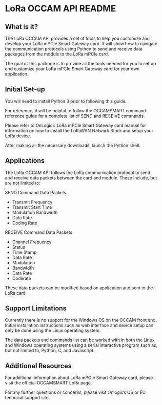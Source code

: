# LoRa OCCAM API README

## What is it?

The LoRa OCCAM API provides a set of tools to help you customize and develop your LoRa mPCIe Smart Gateway card. It will show how to navigate the communication protocols using Python to send and receive data packages from the module to the LoRa mPCIe card. 

The goal of this package is to provide all the tools needed for you to set up and customize your LoRa mPCIe Smart Gateway card for your own application. 

## Initial Set-up

You will need to install Python 3 prior to following this guide.

For reference, it will be helpful to follow the OCCAMSMART command reference guide for a complete list of SEND and RECEIVE commands. 

Please refer to OnLogic’s LoRa mPCIe Smart Gateway card manual for information on how to install the LoRaWAN Network Stack and setup your LoRa device. 

After making all the necessary downloads, launch the Python shell.

## Applications

The LoRa OCCAM API follows the LoRa communication protocol to send and receive data packets between the card and module. These include, but are not limited to:

SEND Command Data Packets
* Transmit Frequency
* Transmit Start Time
* Modulation Bandwidth
* Data Rate
* Coding Rate


RECEIVE Command Data Packets
* Channel Frequency
* Status
* Time Stamp
* Data Rate
* Modulation
* Bandwidth
* Data Rate
* Coderate

These data packets can be modified based on application and sent to the LoRa card. 

## Support Limitations
Currently there is no support for the Windows OS on the OCCAM front end. Initial installation instructions such as web interface and device setup can only be done using the Linux operating system.

The data packets and commands list can be worked with in both the Linux and Windows operating systems using a serial interactive program such as, but not limited to, Python, C, and Javascript.
## Additional Resources
For additional information about LoRa mPCIe Smart Gateway card, please visit the official OCCAMSMART LoRa page.


For any further questions or concerns, please visit Onlogic’s US or EU technical support site. 


